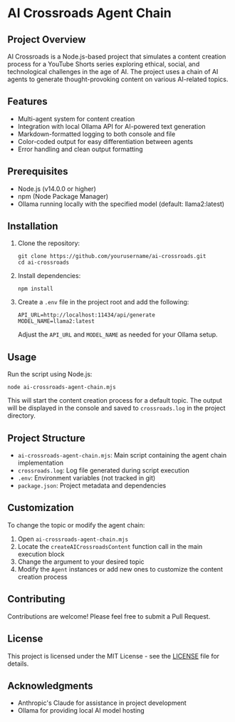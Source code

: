# AI Crossroads Agent Chain

## Project Overview

AI Crossroads is a Node.js-based project that simulates a content creation process for a YouTube Shorts series exploring ethical, social, and technological challenges in the age of AI. The project uses a chain of AI agents to generate thought-provoking content on various AI-related topics.

## Features

- Multi-agent system for content creation
- Integration with local Ollama API for AI-powered text generation
- Markdown-formatted logging to both console and file
- Color-coded output for easy differentiation between agents
- Error handling and clean output formatting

## Prerequisites

- Node.js (v14.0.0 or higher)
- npm (Node Package Manager)
- Ollama running locally with the specified model (default: llama2:latest)

## Installation

1. Clone the repository:
   ```
   git clone https://github.com/yourusername/ai-crossroads.git
   cd ai-crossroads
   ```

2. Install dependencies:
   ```
   npm install
   ```

3. Create a `.env` file in the project root and add the following:
   ```
   API_URL=http://localhost:11434/api/generate
   MODEL_NAME=llama2:latest
   ```
   Adjust the `API_URL` and `MODEL_NAME` as needed for your Ollama setup.

## Usage

Run the script using Node.js:

```
node ai-crossroads-agent-chain.mjs
```

This will start the content creation process for a default topic. The output will be displayed in the console and saved to `crossroads.log` in the project directory.

## Project Structure

- `ai-crossroads-agent-chain.mjs`: Main script containing the agent chain implementation
- `crossroads.log`: Log file generated during script execution
- `.env`: Environment variables (not tracked in git)
- `package.json`: Project metadata and dependencies

## Customization

To change the topic or modify the agent chain:

1. Open `ai-crossroads-agent-chain.mjs`
2. Locate the `createAICrossroadsContent` function call in the main execution block
3. Change the argument to your desired topic
4. Modify the `Agent` instances or add new ones to customize the content creation process

## Contributing

Contributions are welcome! Please feel free to submit a Pull Request.

## License

This project is licensed under the MIT License - see the [LICENSE](LICENSE) file for details.

## Acknowledgments

- Anthropic's Claude for assistance in project development
- Ollama for providing local AI model hosting